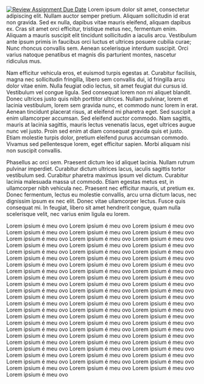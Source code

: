 [![Review Assignment Due Date](https://classroom.github.com/assets/deadline-readme-button-8d59dc4de5201274e310e4c54b9627a8934c3b88527886e3b421487c677d23eb.svg)](https://classroom.github.com/a/MH6cwruZ)
Lorem ipsum dolor sit amet, consectetur adipiscing elit. Nullam auctor semper pretium. Aliquam sollicitudin id erat non gravida. Sed ex nulla, dapibus vitae mauris eleifend, aliquam dapibus ex. Cras sit amet orci efficitur, tristique metus nec, fermentum enim. Aliquam a mauris suscipit elit tincidunt sollicitudin a iaculis arcu. Vestibulum ante ipsum primis in faucibus orci luctus et ultrices posuere cubilia curae; Nunc rhoncus convallis sem. Aenean scelerisque interdum suscipit. Orci varius natoque penatibus et magnis dis parturient montes, nascetur ridiculus mus.

Nam efficitur vehicula eros, et euismod turpis egestas at. Curabitur facilisis, magna nec sollicitudin fringilla, libero sem convallis dui, id fringilla arcu dolor vitae enim. Nulla feugiat odio lectus, sit amet feugiat dui cursus id. Vestibulum vel congue ligula. Sed consequat lorem non mi aliquet blandit. Donec ultrices justo quis nibh porttitor ultrices. Nullam pulvinar, lorem et lacinia vestibulum, lorem sem gravida nunc, et commodo nunc lorem in erat. Aenean tincidunt placerat risus, at eleifend mi pharetra eget. Sed suscipit a enim ullamcorper accumsan. Sed eleifend auctor commodo. Nam sagittis, mauris at lacinia sagittis, mauris lectus venenatis lacus, eget ultrices augue nunc vel justo. Proin sed enim at diam consequat gravida quis et justo. Etiam molestie turpis dolor, pretium eleifend purus accumsan commodo. Vivamus sed pellentesque lorem, eget efficitur sapien. Morbi aliquam nisi non suscipit convallis.

Phasellus ac orci sem. Praesent dictum leo id aliquet lacinia. Nullam rutrum pulvinar imperdiet. Curabitur dictum ultrices lacus, iaculis sagittis tortor vestibulum sed. Curabitur pharetra maximus ipsum vel dictum. Curabitur lacinia malesuada massa ut commodo. Etiam egestas metus est, in ullamcorper nibh vehicula nec. Praesent nec efficitur mauris, ut pretium ex. Donec fermentum, lectus eu molestie convallis, arcu urna dictum lacus, nec dignissim ipsum ex nec elit. Donec vitae ullamcorper lectus. Fusce quis consequat mi. In feugiat, libero sit amet hendrerit congue, quam nulla scelerisque velit, nec varius enim ligula eu lorem.


Lorem ipsium é meu ovo Lorem ipsium é meu ovo Lorem ipsium é meu ovo Lorem ipsium é meu ovo Lorem ipsium é meu ovo Lorem ipsium é meu ovo Lorem ipsium é meu ovo Lorem ipsium é meu ovo Lorem ipsium é meu ovo Lorem ipsium é meu ovo Lorem ipsium é meu ovo Lorem ipsium é meu ovo Lorem ipsium é meu ovo Lorem ipsium é meu ovo Lorem ipsium é meu ovo Lorem ipsium é meu ovo Lorem ipsium é meu ovo Lorem ipsium é meu ovo Lorem ipsium é meu ovo Lorem ipsium é meu ovo Lorem ipsium é meu ovo Lorem ipsium é meu ovo Lorem ipsium é meu ovo Lorem ipsium é meu ovo Lorem ipsium é meu ovo Lorem ipsium é meu ovo Lorem ipsium é meu ovo Lorem ipsium é meu ovo Lorem ipsium é meu ovo Lorem ipsium é meu ovo Lorem ipsium é meu ovo Lorem ipsium é meu ovo Lorem ipsium é meu ovo Lorem ipsium é meu ovo Lorem ipsium é meu ovo Lorem ipsium é meu ovo Lorem ipsium é meu ovo Lorem ipsium é meu ovo Lorem ipsium é meu ovo Lorem ipsium é meu ovo Lorem ipsium é meu ovo Lorem ipsium é meu ovo Lorem ipsium é meu ovo Lorem ipsium é meu ovo Lorem ipsium é meu ovo Lorem ipsium é meu ovo Lorem ipsium é meu ovo Lorem ipsium é meu ovo Lorem ipsium é meu ovo Lorem ipsium é meu ovo Lorem ipsium é meu ovo Lorem ipsium é meu ovo Lorem ipsium é meu ovo Lorem ipsium é meu ovo Lorem ipsium é meu ovo Lorem ipsium é meu ovo Lorem ipsium é meu ovo Lorem ipsium é meu ovo Lorem ipsium é meu ovo Lorem ipsium é meu ovo Lorem ipsium é meu ovo Lorem ipsium é meu ovo Lorem ipsium é meu ovo Lorem ipsium é meu ovo Lorem ipsium é meu ovo Lorem ipsium é meu ovo Lorem ipsium é meu ovo Lorem ipsium é meu ovo Lorem ipsium é meu ovo Lorem ipsium é meu ovo 
